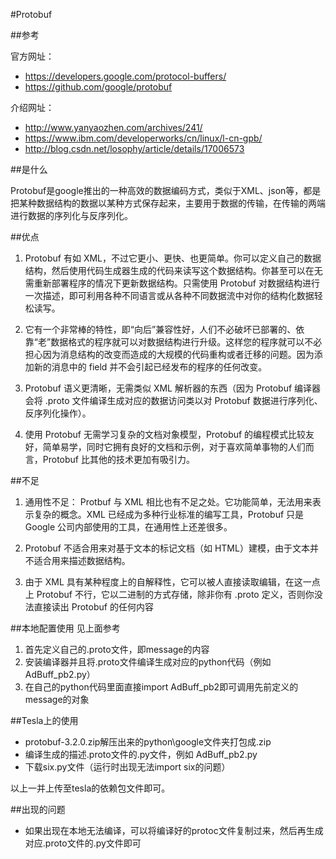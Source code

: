 #Protobuf

##参考

官方网址：

* https://developers.google.com/protocol-buffers/
* https://github.com/google/protobuf

介绍网址：

* http://www.yanyaozhen.com/archives/241/
* https://www.ibm.com/developerworks/cn/linux/l-cn-gpb/
* http://blog.csdn.net/losophy/article/details/17006573

##是什么

Protobuf是google推出的一种高效的数据编码方式，类似于XML、json等，都是把某种数据结构的数据以某种方式保存起来，主要用于数据的传输，在传输的两端进行数据的序列化与反序列化。

##优点

1. Protobuf 有如 XML，不过它更小、更快、也更简单。你可以定义自己的数据结构，然后使用代码生成器生成的代码来读写这个数据结构。你甚至可以在无需重新部署程序的情况下更新数据结构。只需使用 Protobuf 对数据结构进行一次描述，即可利用各种不同语言或从各种不同数据流中对你的结构化数据轻松读写。

2. 它有一个非常棒的特性，即“向后”兼容性好，人们不必破坏已部署的、依靠“老”数据格式的程序就可以对数据结构进行升级。这样您的程序就可以不必担心因为消息结构的改变而造成的大规模的代码重构或者迁移的问题。因为添加新的消息中的 field 并不会引起已经发布的程序的任何改变。

3. Protobuf 语义更清晰，无需类似 XML 解析器的东西（因为 Protobuf 编译器会将 .proto 文件编译生成对应的数据访问类以对 Protobuf 数据进行序列化、反序列化操作）。

4. 使用 Protobuf 无需学习复杂的文档对象模型，Protobuf 的编程模式比较友好，简单易学，同时它拥有良好的文档和示例，对于喜欢简单事物的人们而言，Protobuf 比其他的技术更加有吸引力。

##不足
1. 通用性不足：
Protbuf 与 XML 相比也有不足之处。它功能简单，无法用来表示复杂的概念。XML 已经成为多种行业标准的编写工具，Protobuf 只是 Google 公司内部使用的工具，在通用性上还差很多。

2. Protobuf 不适合用来对基于文本的标记文档（如 HTML）建模，由于文本并不适合用来描述数据结构。

3. 由于 XML 具有某种程度上的自解释性，它可以被人直接读取编辑，在这一点上 Protobuf 不行，它以二进制的方式存储，除非你有 .proto 定义，否则你没法直接读出 Protobuf 的任何内容

##本地配置使用
见上面参考

1. 首先定义自己的.proto文件，即message的内容
2. 安装编译器并且将.proto文件编译生成对应的python代码（例如 AdBuff_pb2.py）
3. 在自己的python代码里面直接import AdBuff_pb2即可调用先前定义的message的对象

##Tesla上的使用

* protobuf-3.2.0.zip解压出来的python\google文件夹打包成.zip
* 编译生成的描述.proto文件的.py文件，例如 AdBuff_pb2.py
* 下载six.py文件（运行时出现无法import six的问题）

以上一并上传至tesla的依赖包文件即可。

##出现的问题

* 如果出现在本地无法编译，可以将编译好的protoc文件复制过来，然后再生成对应.proto文件的.py文件即可